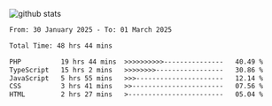 
![github stats](https://github-readme-stats.vercel.app/api?username=realmahd1&show_icons=true&theme=codeSTACKr&hide_rank=true&count_private=true)

<!--START_SECTION:waka-->

```txt
From: 30 January 2025 - To: 01 March 2025

Total Time: 48 hrs 44 mins

PHP          19 hrs 44 mins  >>>>>>>>>>---------------   40.49 %
TypeScript   15 hrs 2 mins   >>>>>>>>-----------------   30.86 %
JavaScript   5 hrs 55 mins   >>>----------------------   12.14 %
CSS          3 hrs 41 mins   >>-----------------------   07.56 %
HTML         2 hrs 27 mins   >------------------------   05.04 %
```

<!--END_SECTION:waka-->
